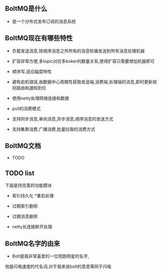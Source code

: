 ## BoltMQ是什么
* 是一个分布式发布订阅的消息系统 
## BoltMQ现在有哪些特性 
* 负载发送消息,除顺序消息之外所有的消息轮循发送到所有消息处理机器  
 
* 扩容非常方便,多topic对应多boker的数量关系,使得扩容只需要增加机器即可  
 
* 顺序写,适应磁盘特性  
 
* 避免宕机错误,由数据中心周期性获取发送端,消费端,处理端的消息,即时更新规则路由和通知到位  
 
* 使用netty处理网络连接和数据   

* pull的消费模式  
 
* 支持同步消息,单向消息,异步消息,顺序消息的发送方式   

* 支持集群消费,广播消费,批量拉取的消费方式   
## BoltMQ文档 
* TODO 
## TODO list
 下面是待完善的功能模块 
* 索引持久化 *重启处理   

* 过期索引删除   

* 过期消息删除   

* netty长连接断开处理   
## BoltMQ名字的由来 
* Bolt是我非常喜爱的一位短跑明星的名字,  
  
 他是闪电速度的代名词,对于我来说bolt的意思等同于闪电
